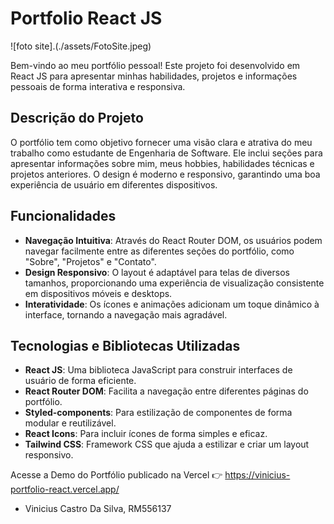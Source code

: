 # Portfolio React JS
![foto site].(./assets/FotoSite.jpeg)



Bem-vindo ao meu portfólio pessoal! Este projeto foi desenvolvido em React JS para apresentar minhas habilidades, projetos e informações pessoais de forma interativa e responsiva.

## Descrição do Projeto

O portfólio tem como objetivo fornecer uma visão clara e atrativa do meu trabalho como estudante de Engenharia de Software. Ele inclui seções para apresentar informações sobre mim, meus hobbies, habilidades técnicas e projetos anteriores. O design é moderno e responsivo, garantindo uma boa experiência de usuário em diferentes dispositivos.

## Funcionalidades

- **Navegação Intuitiva**: Através do React Router DOM, os usuários podem navegar facilmente entre as diferentes seções do portfólio, como "Sobre", "Projetos" e "Contato".
- **Design Responsivo**: O layout é adaptável para telas de diversos tamanhos, proporcionando uma experiência de visualização consistente em dispositivos móveis e desktops.
- **Interatividade**: Os ícones e animações adicionam um toque dinâmico à interface, tornando a navegação mais agradável.

## Tecnologias e Bibliotecas Utilizadas

- **React JS**: Uma biblioteca JavaScript para construir interfaces de usuário de forma eficiente.
- **React Router DOM**: Facilita a navegação entre diferentes páginas do portfólio.
- **Styled-components**: Para estilização de componentes de forma modular e reutilizável.
- **React Icons**: Para incluir ícones de forma simples e eficaz.
- **Tailwind CSS**: Framework CSS que ajuda a estilizar e criar um layout responsivo.

Acesse a Demo do Portfólio publicado na Vercel 👉️ https://vinicius-portfolio-react.vercel.app/

- Vinicius Castro Da Silva, RM556137
